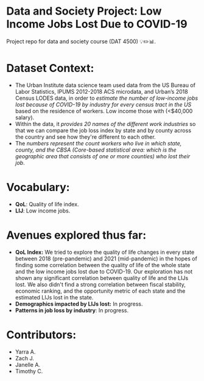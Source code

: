 # Data and Society Project: Low Income Jobs Lost Due to COVID-19 
Project repo for data and society course (DAT 4500) :bulb::pencil2::bar_chart:.

# Dataset Context:
- The Urban Institute data science team used data from the US Bureau of Labor Statistics, IPUMS 2012-2018 ACS microdata, and Urban’s 2018 Census LODES data, in order to *estimate the number of low-income jobs lost because of COVID-19 by industry for every census tract in the US* based on the residence of workers. Low income those with (<$40,000 salary).
- Within the data, it *provides 20 names of the different work industries* so that we can compare the job loss index by state and by county across the country and see how they're different to each other. 
- The *numbers represent the count workers who live in which state, county, and the CBSA (Core-based statistical area: which is the geographic area  that consists of one or more counties) who lost their job*.

# Vocabulary:
- **QoL**: Quality of life index.
- **LIJ**: Low income jobs.

# Avenues explored thus far:
- **QoL Index:** We tried to explore the quality of life changes in every state between 2018 (pre-pandemic) and 2021 (mid-pandemic) in the hopes of finding some correlation between the quality of life of the whole state and the low income jobs lost due to COVID-19. Our exploration has not shown any significant correlation between quality of life and the LIJs lost. We also didn't find a strong correlation between fiscal stability, economic ranking, and the opportunity metric of each state and the estimated LIJs lost in the state.
- **Demographics impacted by LIJs lost:** In progress.
- **Patterns in job loss by industry**: In progress.

# Contributors:
- Yarra A.
- Zach J.
- Janelle A.
- Timothy C.

